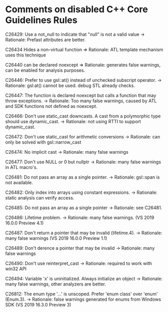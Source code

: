 ﻿# Comments on disabled C++ Core Guidelines Rules

C26429: Use a not_null to indicate that "null" is not a valid value
-> Rationale: Prefast attributes are better.

C26434 Hides a non-virtual function
 => Rationale: ATL template mechanism uses this technique

C26440 can be declared noexcept
 => Rationale: generates false warnings, can be enabled for analysis purposes.

C26446: Prefer to use gsl::at() instead of unchecked subscript operator.
 -> Rationale: gsl:at() cannot be used. debug STL already checks.

C26447: The function is declared noexcept but calls a function that may throw exceptions.
 -> Rationale: Too many false warnings, caused by ATL and SDK functions not defined as noexcept.

C26466: Don't use static_cast downcasts. A cast from a polymorphic type should use dynamic_cast.
 -> Rationale: not using RTTI to support dynamic_cast.

C26472: Don't use static_cast for arithmetic conversions
 -> Rationale: can only be solved with gsl::narrow_cast

C26474: No implicit cast
-> Rationale: many false warnings

C26477: Don't use NULL or 0 but nullptr
-> Rationale: many false warnings in ATL macro's.

C26481: Do not pass an array as a single pointer.
-> Rationale: gsl::span is not available.

C26482: Only index into arrays using constant expressions.
-> Rationale: static analysis can verify access.

C26485: Do not pass an array as a single pointer
-> Rationale: see C26481.

C26486: Lifetime problem.
-> Rationale: many false warnings. (VS 2019 16.0.0 Preview 4.1)

C26487: Don't return a pointer that may be invalid (lifetime.4).
-> Rationale: many false warnings (VS 2019 16.0.0 Preview 1.1)

C26489: Don't derence a pointer that may be invalid
-> Rationale: many false warnings

C26490: Don't use reinterpret_cast
-> Rationale: required to work with win32 API

C26494: Variable 'x' is uninitialized. Always initialize an object
-> Rationale: many false warnings, other analyzers are better.

C26812: The enum type '...' is unscoped. Prefer 'enum class' over 'enum' (Enum.3).
-> Rationale: false warnings generated for enums from Windows SDK (VS 2019 16.3.0 Preview 3)
